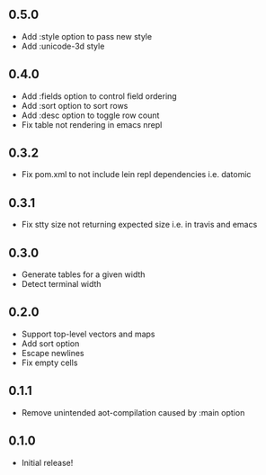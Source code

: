 ## 0.5.0
* Add :style option to pass new style
* Add :unicode-3d style

## 0.4.0
* Add :fields option to control field ordering
* Add :sort option to sort rows
* Add :desc option to toggle row count
* Fix table not rendering in emacs nrepl

## 0.3.2
* Fix pom.xml to not include lein repl dependencies i.e. datomic

## 0.3.1
* Fix stty size not returning expected size i.e. in travis and emacs

## 0.3.0
* Generate tables for a given width
* Detect terminal width

## 0.2.0
* Support top-level vectors and maps
* Add sort option
* Escape newlines
* Fix empty cells

## 0.1.1
* Remove unintended aot-compilation caused by :main option

## 0.1.0
* Initial release!
